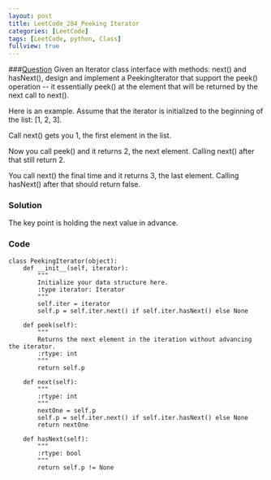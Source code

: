 ```yaml
---
layout: post
title: LeetCode_284_Peeking Iterator
categories: [LeetCode]
tags: [LeetCode, python, Class]
fullview: true
---
```

###[Question](https://leetcode.com/problems/peeking-iterator/)
Given an Iterator class interface with methods: next() and hasNext(), design and implement a PeekingIterator that support the peek() operation -- it essentially peek() at the element that will be returned by the next call to next().

Here is an example. Assume that the iterator is initialized to the beginning of the list: [1, 2, 3].

Call next() gets you 1, the first element in the list.

Now you call peek() and it returns 2, the next element. Calling next() after that still return 2.

You call next() the final time and it returns 3, the last element. Calling hasNext() after that should return false.
	
### Solution
The key point is holding the next value in advance.

### Code
	class PeekingIterator(object):
	    def __init__(self, iterator):
	        """
	        Initialize your data structure here.
	        :type iterator: Iterator
	        """
	        self.iter = iterator
	        self.p = self.iter.next() if self.iter.hasNext() else None
	
	    def peek(self):
	        """
	        Returns the next element in the iteration without advancing the iterator.
	        :rtype: int
	        """
	        return self.p
	
	    def next(self):
	        """
	        :rtype: int
	        """
	        nextOne = self.p
	        self.p = self.iter.next() if self.iter.hasNext() else None
	        return nextOne
	
	    def hasNext(self):
	        """
	        :rtype: bool
	        """
	        return self.p != None
		